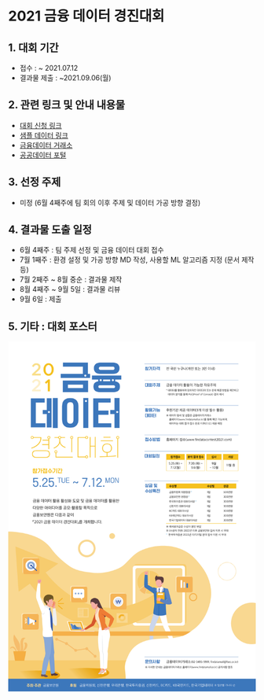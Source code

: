 # 2021 금융 데이터 경진대회



## 1. 대회 기간

- 접수 : ~ 2021.07.12
- 결과물 제출 : ~2021.09.06(월)



## 2. 관련 링크 및 안내 내용물

- [대회 신청 링크](https://www.findatacontest2021.com/index.php)
- [샘플 데이터 링크](https://www.findatamall.or.kr/fsec/dataProd/generalDataProd.do?cmnx=44&sCharge=charge&sFree=free&sNego=nego&searchType=00&sKeyword=2021%EA%B8%88%EC%9C%B5%EB%8D%B0%EC%9D%B4%ED%84%B0%EA%B2%BD%EC%A7%84%EB%8C%80%ED%9A%8C&sTaxonomy=200&sOrderByType=orderByDate)
- [금융데이터 거래소](https://www.findatamall.or.kr/fsec/main/main.do?cmnx=1)
- [공공데이터 포털](https://www.data.go.kr/)



## 3. 선정 주제

- 미정 (6월 4째주에 팀 회의 이후 주제 및 데이터 가공 방향 결정)



## 4. 결과물 도출 일정

- 6월 4째주 : 팀 주제 선정 및 금융 데이터 대회 접수
- 7월 1째주 : 환경 설정 및 가공 방향 MD 작성, 사용할 ML 알고리즘 지정 (문서 제작 등)
- 7월 2째주 ~ 8월 중순 : 결과물 제작
- 8월 4째주 ~ 9월 5일 : 결과물 리뷰
- 9월 6일 : 제출



## 5. 기타 : 대회 포스터

![금융데이터 경진대회](./poster.jpeg)